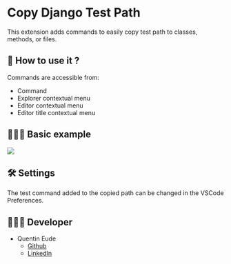 # Copy Django Test Path

This extension adds commands to easily copy test path to classes, methods, or files.

## 🤔 How to use it ?
Commands are accessible from:

- Command
- Explorer contextual menu
- Editor contextual menu
- Editor title contextual menu

## 👨🏻‍🏫 Basic example
<img src="./images/demo.gif">

## 🛠 Settings
The test command added to the copied path can be changed in the VSCode Preferences.

## 👨🏻‍💻 Developer
* Quentin Eude
    * [Github](https://github.com/qeude)
    * [LinkedIn](https://www.linkedin.com/in/quentineude/)